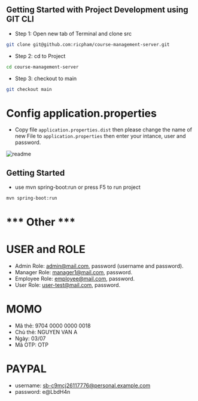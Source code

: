 ## Getting Started with Project Development using GIT CLI
- Step 1: Open new tab of Terminal and clone src

```bash
git clone git@github.com:ricpham/course-management-server.git
```
 
- Step 2: cd to Project

```bash
cd course-management-server
```

- Step 3: checkout to main

```bash
git checkout main
```

# Config application.properties
- Copy file `application.properties.dist` then please change the name of new File to `application.properties` then enter your intance, user and password.

![readme](https://github.com/APTECH-GROUP2-T12109E0/course-management-server/assets/105790734/9fe380ed-7ed1-4218-9eb0-383c367da591)

## Getting Started

- use mvn spring-boot:run or press F5 to run project
```bash
mvn spring-boot:run
```

# *** Other ***

# USER and ROLE
- Admin Role: admin@mail.com, password (username and password).
- Manager Role: manager1@mail.com, password.
- Employee Role: employee@mail.com, password.
- User Role: user-test@mail.com, password.

# MOMO
- Mã thẻ: 9704 0000 0000 0018
- Chủ thẻ: NGUYEN VAN A
- Ngày: 03/07
- Mã OTP: OTP

# PAYPAL
- username: sb-c9mcj26117776@personal.example.com
- password: e@LbdH4n
